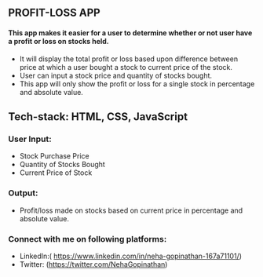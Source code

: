 ## PROFIT-LOSS APP

#### This app makes it easier for a user to determine whether or not user have a profit or loss on stocks held. 

- It will display the total profit or loss based upon difference between price at which a user bought a stock to current price of the stock.
- User can input a stock price and quantity of stocks bought.
- This app will only show the profit or loss for a single stock in percentage and absolute value.

## Tech-stack: HTML, CSS, JavaScript

### User Input:
  - Stock Purchase Price
  - Quantity of Stocks Bought
  - Current Price of Stock 
  
### Output:
   - Profit/loss made on stocks based on current price in percentage and absolute value.
   
### Connect with me on following platforms:

- LinkedIn:( https://www.linkedin.com/in/neha-gopinathan-167a71101/)
- Twitter: (https://twitter.com/NehaGopinathan)
